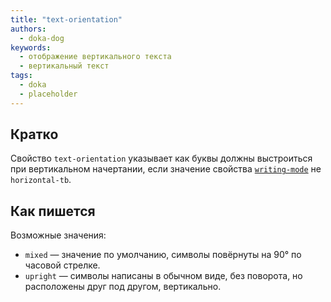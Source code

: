 ```yaml
---
title: "text-orientation"
authors:
  - doka-dog
keywords:
  - отображение вертикального текста
  - вертикальный текст
tags:
  - doka
  - placeholder
---
```


## Кратко

Свойство `text-orientation` указывает как буквы должны выстроиться при вертикальном начертании, если значение свойства [`writing-mode`](/css/writing-mode) не `horizontal-tb`.

## Как пишется

Возможные значения:

- `mixed` — значение по умолчанию, символы повёрнуты на 90° по часовой стрелке.
- `upright` — символы написаны в обычном виде, без поворота, но расположены друг под другом, вертикально.
